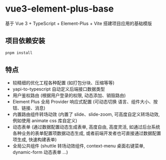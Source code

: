 # vue3-element-plus-base

基于 Vue 3 + TypeScript + Element-Plus + Vite 搭建项目应用的基础模版

## 项目依赖安装

```sh
pnpm install
```

## 特点

- 较精细的优化工程各种配置 (如打包分块、压缩等等)
- yapi-to-typescript 自动定义后端接口数据类型
- 用户鉴权路由 (根据用户登录的权限, 动态添加、销毁路由)
- Element Plus 全局 Provider 响应式配置 (可动态切换 语言、组件大小、按钮、链接、消息)
- 内置路由组件转场动效 (内置了 slide、slide-zoom, 可高度自定义转场动效, 例如使用 animate css 库自定义)
- 动态表单 (通过数据配置动态生成表单, 高度自由, 高度灵活, 如通过后台系统各种业务的表单配置项数据动态生成, 或者前端开发者也可直接通过数据配置项生成, 快速构建表单)
- 全局公共组件 (shuttle 转场动效组件, context-menu 桌面右键菜单, dynamic-form 动态表单 ...)
